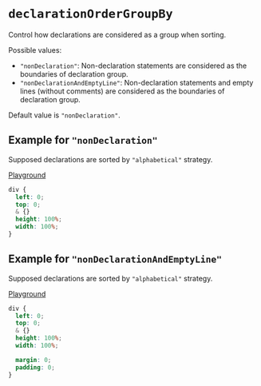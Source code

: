 # `declarationOrderGroupBy`

Control how declarations are considered as a group when sorting.

Possible values:

- `"nonDeclaration"`: Non-declaration statements are considered as the boundaries of declaration group.
- `"nonDeclarationAndEmptyLine"`: Non-declaration statements and empty lines (without comments) are considered as the boundaries of declaration group.

Default value is `"nonDeclaration"`.

## Example for `"nonDeclaration"`

Supposed declarations are sorted by `"alphabetical"` strategy.

[Playground](https://malva-play.vercel.app/?code=H4sIAAAAAAAAA0vJLFOo5lJQKMkvsFIwsAayclLTSqBMNYXqWiBVnplSkmGlYGhgoAoSzUjNTM8ogfFrAf%2FOR5hCAAAA&config=H4sIAAAAAAAAA6vmUlBQSklNzkksSizJzM%2FzL0pJLVKyUlBKzCnISExKLclMTsxR0sGmyr0ov7TAqRKkOC8%2FzwUhq8RVCwAiMIaVVwAAAA%3D%3D&syntax=css)

```css
div {
  left: 0;
  top: 0;
  & {}
  height: 100%;
  width: 100%;
}
```

## Example for `"nonDeclarationAndEmptyLine"`

Supposed declarations are sorted by `"alphabetical"` strategy.

[Playground](https://malva-play.vercel.app/?code=H4sIAAAAAAAAA0vJLFOo5lJQKMkvsFIwsAayclLTSqBMNYXqWiBVnplSkmGlYGhgoAoSzUjNTM8ogfGBAgWJKSmZeelQTbmJRemZeWBOLQB7IyKuXgAAAA%3D%3D&config=H4sIAAAAAAAAA6vmUlBQSklNzkksSizJzM%2FzL0pJLVKyUlBKzCnISExKLclMTsxR0sGmyr0ov7TAqRKkOC8%2FzwUh65iX4ppbUFLpk5mXqsRVCwCbS62LYwAAAA%3D%3D&syntax=css)

```css
div {
  left: 0;
  top: 0;
  & {}
  height: 100%;
  width: 100%;

  margin: 0;
  padding: 0;
}
```
